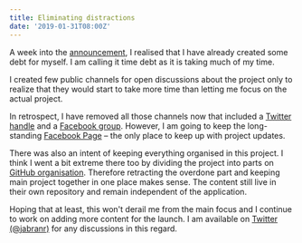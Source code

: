 ```yaml
---
title: Eliminating distractions
date: '2019-01-31T08:00Z'
---
```


A week into the [announcement](https://localpk.github.io/blog/building-information-platform/), I realised that I have already created some debt for myself. I am calling it time debt as it is taking much of my time.

I created few public channels for open discussions about the project only to realize that they would start to take more time than letting me focus on the actual project.

In retrospect, I have removed all those channels now that included a [Twitter handle](https://www.twitter.com/localcompk) and a [Facebook group](https://www.facebook.com/groups/643030409449705). However, I am going to keep the long-standing [Facebook Page](https://www.facebook.com/localpakistan) – the only place to keep up with project updates.

There was also an intent of keeping everything organised in this project. I think I went a bit extreme there too by dividing the project into parts on [GitHub organisation](https://www.github.com/localpk). Therefore retracting the overdone part and keeping main project together in one place makes sense. The content still live in their own repository and remain independent of the application.

Hoping that at least, this won't derail me from the main focus and I continue to work on adding more content for the launch. I am available on [Twitter (@jabranr)](https://www.twitter.com/jabranr) for any discussions in this regard.
